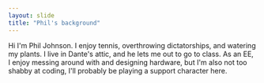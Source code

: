 ```yaml
---
layout: slide
title: "Phil's background"
---
```


Hi I'm Phil Johnson. I enjoy tennis, overthrowing dictatorships, and watering my plants. I live in Dante's attic, and he lets me out to go to class. As an EE, I enjoy messing around with and designing hardware, but I'm also not too shabby at coding, I'll probably be playing a support character here.
